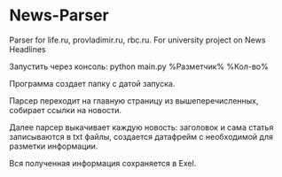# News-Parser
Parser for life.ru, provladimir.ru, rbc.ru. For university project on News Headlines

Запустить через консоль: python main.py %Разметчик% %Кол-во%

Программа создает папку с датой запуска.

Парсер переходит на главную страницу из вышеперечисленных, собирает ссылки на новости.

Далее парсер выкачивает каждую новость: заголовок и сама статья записываются в txt файлы, создается датафрейм с необходимой для разметки информации.

Вся полученная информация сохраняется в Exel. 
